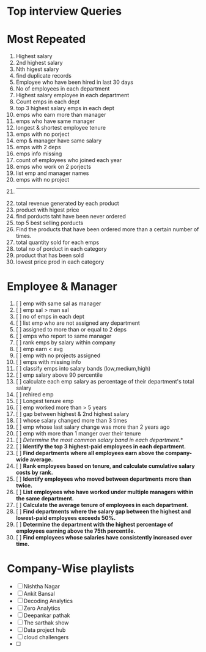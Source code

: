 # Top interview Queries


# Most Repeated

1. Highest salary
2. 2nd highest salary
3. Nth higest salary
4. find duplicate records
5. Employee who have been hired in last 30 days
6. No of employees in each department
7. Highest salary employee in each department
8. Count emps in each dept
9. top 3 highest salary emps in each dept
10. emps who earn more than manager
11. emps who have same manager
12. longest & shortest employee tenure
13. emps with no porject
14. emp & manager have same salary
15. emps with 2 deps
16. emps info missing
17. count of employees who joined each year
18. emps who work on 2 porjects
19. list emp and manager names
20. emps with no project
21. ---
22. total revenue generated by each product
23. product with higest price
24. find porducts taht have been never ordered
25. top 5 best selling porducts
26. Find the products that have been ordered more than a certain number of times.
27. total quantity sold for each emps
28. total no of porduct in each category
29. product that has been sold
30. lowest price prod in each category


# Employee & Manager

1. [ ]  emp with same sal as manager
2. [ ]  emp sal > man sal
3. [ ]  no of emps in each dept
4. [ ]  list emp who are not assigned any department
5. [ ]  assigned to more than or equal to 2 deps
6. [ ]  emps who report to same manager
7. [ ]  rank emps by salary within company
8. [ ]  emp earn < avg
9. [ ]  emp with no projects assigned
10. [ ]  emps with missing info
11. [ ]  classify emps into salary bands (low,medium,high)
12. [ ]  emp salary above 90 percentile
13. [ ]  calculate each emp salary as percentage of their department's total salary
14. [ ]  rehired emp
15. [ ]  Longest tenure emp
16. [ ]  emp worked more than > 5 years
17. [ ]  gap between highest & 2nd highest salary
18. [ ]  whose salary changed more than 3 times
19. [ ]  emp whose last salary change was more than 2 years ago
20. [ ]  emp with more than 1 manger over their tenure
21. [ ]  *Determine the most common salary band in each department.**
22. [ ]  **Identify the top 3 highest-paid employees in each department.**
23. [ ]  **Find departments where all employees earn above the company-wide average.**
24. [ ]  **Rank employees based on tenure, and calculate cumulative salary costs by rank.**
25. [ ]  **Identify employees who moved between departments more than twice.**
26. [ ]  **List employees who have worked under multiple managers within the same department.**
27. [ ]  **Calculate the average tenure of employees in each department.**
28. [ ]  **Find departments where the salary gap between the highest and lowest-paid employees exceeds 50%.**
29. [ ]  **Determine the department with the highest percentage of employees earning above the 75th percentile.**
30. [ ]  **Find employees whose salaries have consistently increased over time.**

# Company-Wise playlists

* [ ]  Nishtha Nagar
* [ ]  Ankit Bansal
* [ ]  Decoding Analytics
* [ ]  Zero Analytics
* [ ]  Deepankar pathak
* [ ]  The sarthak show
* [ ]  Data project hub
* [ ]  cloud challengers
* [ ]
